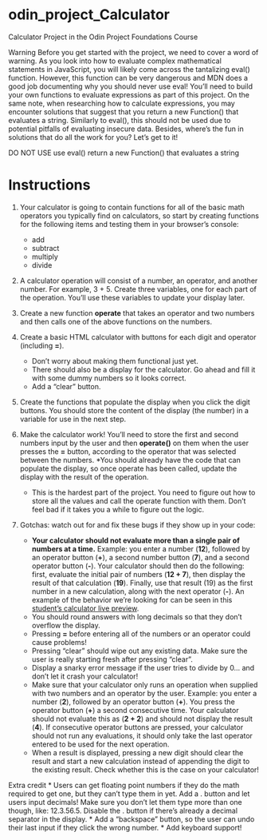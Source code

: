 # odin_project_Calculator
Calculator Project in the Odin Project Foundations Course

Warning
Before you get started with the project, we need to cover a word of warning. As you look into how to evaluate complex mathematical statements in JavaScript, you will likely come across the tantalizing eval() function. However, this function can be very dangerous and MDN does a good job documenting why you should never use eval! You’ll need to build your own functions to evaluate expressions as part of this project. On the same note, when researching how to calculate expressions, you may encounter solutions that suggest that you return a new Function() that evaluates a string. Similarly to eval(), this should not be used due to potential pitfalls of evaluating insecure data. Besides, where’s the fun in solutions that do all the work for you? Let’s get to it!


DO NOT USE
use eval()
return a new Function() that evaluates a string


# Instructions

1. Your calculator is going to contain functions for all of the basic math operators you typically find on calculators, so start by creating functions for the following items and testing them in your browser’s console:
    * add
    * subtract
    * multiply
    * divide

2. A calculator operation will consist of a number, an operator, and another number. For example, 3 + 5. Create three variables, one for each part of the operation. You’ll use these variables to update your display later.

3. Create a new function __operate__ that takes an operator and two numbers and then calls one of the above functions on the numbers.

4. Create a basic HTML calculator with buttons for each digit and operator (including __=__).
    * Don’t worry about making them functional just yet.
    * There should also be a display for the calculator. Go ahead and fill it with some dummy numbers so it looks correct.
    * Add a “clear” button.

5. Create the functions that populate the display when you click the digit buttons. You should store the content of the display (the number) in a variable for use in the next step.

6. Make the calculator work! You’ll need to store the first and second numbers input by the user and then __operate()__ on them when the user presses the __=__ button, according to the operator that was selected between the numbers.
    *You should already have the code that can populate the display, so once operate has been called, update the display with the result of the operation.
    * This is the hardest part of the project. You need to figure out how to store all the values and call the operate function with them. Don’t feel bad if it takes you a while to figure out the logic.

7. Gotchas: watch out for and fix these bugs if they show up in your code:
    * **Your calculator should not evaluate more than a single pair of numbers at a time.** Example: you enter a number (__12__), followed by an operator button (__+__), a second number button (__7__), and a second operator button (__-__). Your calculator should then do the following: first, evaluate the initial pair of numbers (__12 + 7__), then display the result of that calculation (__19__). Finally, use that result (19) as the first number in a new calculation, along with the next operator (__-__). An example of the behavior we’re looking for can be seen in this [student’s calculator live preview](https://mrbuddh4.github.io/calculator/).
    * You should round answers with long decimals so that they don’t overflow the display.
    * Pressing __=__ before entering all of the numbers or an operator could cause problems!
    * Pressing “clear” should wipe out any existing data. Make sure the user is really starting fresh after pressing “clear”.
    * Display a snarky error message if the user tries to divide by 0… and don’t let it crash your calculator!
    * Make sure that your calculator only runs an operation when supplied with two numbers and an operator by the user. Example: you enter a number (__2__), followed by an operator button (__+__). You press the operator button (__+__) a second consecutive time. Your calculator should not evaluate this as (__2 + 2__) and should not display the result (__4__). If consecutive operator buttons are pressed, your calculator should not run any evaluations, it should only take the last operator entered to be used for the next operation.
    * When a result is displayed, pressing a new digit should clear the result and start a new calculation instead of appending the digit to the existing result. Check whether this is the case on your calculator!


Extra credit
    * Users can get floating point numbers if they do the math required to get one, but they can’t type them in yet. Add a . button and let users input decimals! Make sure you don’t let them type more than one though, like: 12.3.56.5. Disable the . button if there’s already a decimal separator in the display.
    * Add a “backspace” button, so the user can undo their last input if they click the wrong number.
    * Add keyboard support!